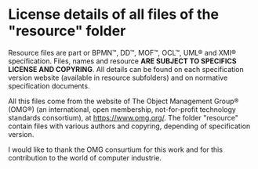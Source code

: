 # License details of all files of the "resource" folder

Resource files are part or BPMN™, DD™, MOF™, OCL™, UML® and XMI® specification. Files, names and resource **ARE SUBJECT TO SPECIFICS LICENSE AND COPYRING**. All details can be found on each specification version website (available in resource subfolders) and on normative specification documents.

All this files come from the website of The Object Management Group® (OMG®) (an international, open membership, not-for-profit technology standards consortium), at https://www.omg.org/.
The folder "resource" contain files with various authors and copyring, depending of specification version.

I would like to thank the OMG consurtium for this work and for this contribution to the world of computer industrie.
